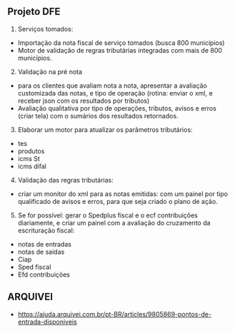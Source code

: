 ## Projeto DFE

1. Serviços tomados: 
- Importação da nota fiscal de serviço tomados (busca 800 municípios)
- Motor de validação de regras tributárias integradas com mais de 800 municípios. 

2. Validação na pré nota 
- para os clientes que avaliam nota a nota, apresentar a avaliação customizada das notas, e tipo de operação (rotina: enviar o xml, e receber json com os resultados por tributos)
- Avaliação qualitativa por tipo de operações, tributos, avisos e erros (criar tela) com o sumários dos resultados retornados. 

3. Elaborar um motor para atualizar os parâmetros tributários: 
- tes
- produtos 
- icms St
- icms difal

4. Validação das regras tributárias: 
- criar um monitor do xml para as notas emitidas: com um painel por tipo qualificado de avisos e erros, para que seja criado o plano de ação. 

5. Se for possível: gerar o Spedplus fiscal e o ecf contribuições diariamente, e criar um painel com a avaliação do cruzamento da escrituração fiscal: 
- notas de entradas
- notas de saídas 
- Ciap 
- Sped fiscal 
- Efd contribuições

## ARQUIVEI
- https://ajuda.arquivei.com.br/pt-BR/articles/9805869-pontos-de-entrada-disponiveis
